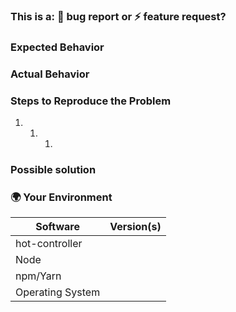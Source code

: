 ### This is a: 🐛 bug report or ⚡️ feature request?

<!-- You can erase any parts of this template not applicable to your Issue. -->

### Expected Behavior

### Actual Behavior

### Steps to Reproduce the Problem

1. 1. 1.

### Possible solution

<!--- Not obligatory, but suggest a fix/reason for the bug, -->

<!--- or ideas how to implement the addition or change -->

### 🌍 Your Environment

<!--- Include as many relevant details about the environment you experienced the bug in -->

| Software         | Version(s)                   |
| ---------------- | ---------------------------- |
| hot-controller   | <!-- $ hot-controller -V --> |
| Node             | <!-- $ node -v -->           |
| npm/Yarn         | <!-- $ npm -v or yarn -V --> |
| Operating System |
